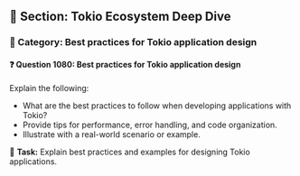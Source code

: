 ## 📘 Section: Tokio Ecosystem Deep Dive  
### 🔹 Category: Best practices for Tokio application design  
#### ❓ Question 1080: Best practices for Tokio application design

Explain the following:

- What are the best practices to follow when developing applications with Tokio?
- Provide tips for performance, error handling, and code organization.
- Illustrate with a real-world scenario or example.

🔧 **Task:** Explain best practices and examples for designing Tokio applications.
